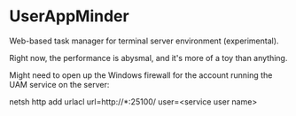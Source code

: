 # UserAppMinder
Web-based task manager for terminal server environment (experimental).

Right now, the performance is abysmal, and it's more of a toy than anything.

Might need to open up the Windows firewall for the account running the UAM service on the server:

netsh http add urlacl url=http://*:25100/ user=<domain>\<service user name>
